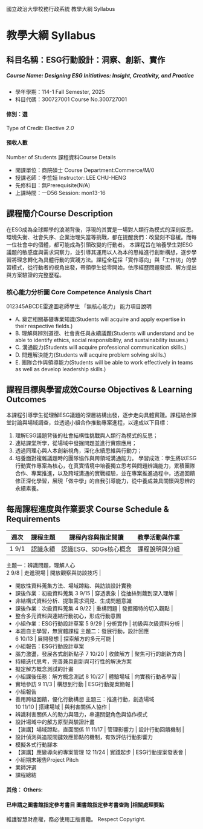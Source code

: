 國立政治大學校務行政系統 教學大綱 Syllabus
# 教學大綱 Syllabus
##  科目名稱：ESG行動設計：洞察、創新、實作
#####  Course Name: Designing ESG Initiatives: Insight, Creativity, and Practice
  * 學年學期：114-1 Fall Semester, 2025 
  * 科目代碼：300727001 Course No.300727001
#### 修別：選
Type of Credit: Elective 
_2.0_
#### 預收人數
Number of Students
課程資料Course Details
  * 開課單位：商院碩士 Course Department:Commerce/M/0 
  * 授課老師：李竺姮 Instructor: LEE CHU-HENG 
  * 先修科目：無Prerequisite(N/A)
  * 上課時間：一D56 Session: mon13-16 
##  課程簡介Course Description
在ESG成為全球顯學的浪潮背後，浮現的其實是一場對人類行為模式的深刻反思。環境失衡、社會失序、企業治理失當等挑戰，都在提醒我們：改變刻不容緩。而每一位社會中的個體，都可能成為引領改變的行動者。
本課程旨在培養學生對ESG議題的敏感度與需求洞察力，並引導其運用以人為本的思維進行創新構想，逐步學習將理念轉化為具體行動的實踐方法。課程全程採「實作導向」與「工作坊」的學習模式，從行動者的視角出發，帶領學生從零開始，依序經歷問題發掘、解方提出與方案驗證的完整歷程。
###  核心能力分析圖 Core Competence Analysis Chart
012345ABCDE雷達圖老師學生
「無核心能力」 
能力項目說明
  * A. 奠定相關基礎專業知識(Students will acquire and apply expertise in their respective fields.)
  * B. 理解與辨別道德、社會責任與永續議題(Students will understand and be able to identify ethics, social responsibility, and sustainability issues.)
  * C. 溝通能力(Students will acquire professional communication skills.)
  * D. 問題解決能力(Students will acquire problem solving skills.)
  * E. 團隊合作與領導能力(Students will be able to work effectively in teams as well as develop leadership skills.)
##  課程目標與學習成效Course Objectives & Learning Outcomes 
本課程引導學生從理解ESG議題的深層結構出發，逐步走向具體實踐。課程結合課堂討論與場域調查，並透過小組合作推動專案進程，以達成以下目標：
  1. 理解ESG議題背後的社會結構性挑戰與人類行為模式的反思；
  2. 連結課堂所學，從場域中發掘問題並進行實際應用；
  3. 透過同理心與人本創新視角，深化永續思維與行動力；
  4. 培養面對複雜議題時的團隊協作與跨領域溝通能力。
學習成效：學生將以ESG行動實作專案為核心，在真實情境中培養獨立思考與問題辨識能力，累積團隊合作、專案推進，以及跨域溝通的實戰經驗，並在專案推進過程中，透過回饋修正深化學習，展現「做中學」的自我引導能力，從中養成兼具關懷與思辨的永續素養。
##  每周課程進度與作業要求 Course Schedule & Requirements
週次 |  課程主題 |  課程內容與指定閱讀 |  教學活動與作業  
---|---|---|---  
1  9/1 |  認識永續 |  認識ESG、SDGs核心概念 |  課程說明與分組  
主題一：辨識問題，理解人心  
2 9/8 |  走進現場 |  開放觀察與訪談技巧 | 
  * 開放性資料蒐集方法、場域蹲點、與訪談設計實務
  * 課後作業：初級資料蒐集
3 9/15 |  穿透表象 |  從抽絲剝繭到深入理解 | 
  * 非結構式資料分析、提取需求洞見、生成問題意識
  * 課後作業：次級資料蒐集
4 9/22 |  重構問題 |  發掘獨特的切入觀點 | 
  * 整合多元資料與連結行動初心，形成行動意圖
  * 小組作業：ESG行動設計草案
5 9/29 |  分析實作 |  初級與次級資料分析 | 
  * 本週自主學習，無實體課程
主題二：發展行動，設計回應  
6 10/13 |  展開發想 |  探索解方的多元可能 | 
  * 小組報告：ESG行動設計草案
  * 腦力激盪，發展各式創新點子
7 10/20 |  收斂解方 |  聚焦可行的創新方向 | 
  * 持續迭代思考，完善兼具創新與可行性的解決方案
  * 擬定解方概念測試的計畫
  * 小組課後任務：解方概念測試
8 10/27 |  體驗場域 |  向實務行動者學習 | 
  * 實地參訪
9 11/3 |  構想到行動 |  ESG行動提案簡報 | 
  * 小組報告
  * 善用跨組回饋，優化行動構想
主題三：推進行動，創造場域  
10 11/10 |  搭建場域 |  與利害關係人協作 | 
  * 辨識利害關係人的助力與阻力，串連關鍵角色與協作模式
  * 設計場域中的解方原型與驗證計畫
  * 【演講】場域蹲點，直面關係
11 11/17 |  管理影響力 |  設計行動回饋機制 | 
  * 設計偵測與追蹤關鍵效應節點的機制，有效評估行動影響力
  * 模擬各式行動腳本
  * 【演講】應變導向的專案管理
12 11/24 |  實踐起步 |  ESG行動提案發表會 | 
  * 小組期末報告Project Pitch 
  * 業師評選
  * 課程總結
####  其他： Others:
####  已申請之圖書館指定參考書目  圖書館指定參考書查詢 |相關處理要點
維護智慧財產權，務必使用正版書籍。 Respect Copyright.